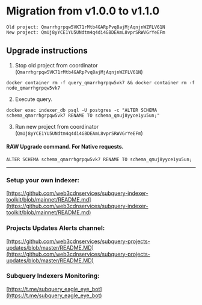 # Migration from v1.0.0 to v1.1.0
```
Old project: Qmarrhgrpqw5VK71rMtb4GARpPvq8ajMjAqnjnWZFLV61N
New project: QmUj8yYCE1YU5UNdtm4q4di4GBDEAmL8vprSRWVGrYeEFm
```


## Upgrade instructions
 1) Stop old project from coordinator (`Qmarrhgrpqw5VK71rMtb4GARpPvq8ajMjAqnjnWZFLV61N`)

```
docker container rm -f query_qmarrhgrpqw5vk7 && docker container rm -f node_qmarrhgrpqw5vk7
```

 2) Execute query.

```
docker exec indexer_db psql -U postgres -c "ALTER SCHEMA schema_qmarrhgrpqw5vk7 RENAME TO schema_qmuj8yyce1yu5un;"

```

 3) Run new project from coordinator (`QmUj8yYCE1YU5UNdtm4q4di4GBDEAmL8vprSRWVGrYeEFm`)

#### RAW Upgrade command. For Native requests.
`ALTER SCHEMA schema_qmarrhgrpqw5vk7 RENAME TO schema_qmuj8yyce1yu5un;`


___
### Setup your own indexer:

[https://github.com/web3cdnservices/subquery-indexer-toolkit/blob/mainnet/README.md](https://github.com/web3cdnservices/subquery-indexer-toolkit/blob/mainnet/README.md)

### Projects Updates Alerts channel:

[https://github.com/web3cdnservices/subquery-projects-updates/blob/master/README.MD](https://github.com/web3cdnservices/subquery-projects-updates/blob/master/README.MD)

### Subquery Indexers Monitoring:

[https://t.me/subquery_eagle_eye_bot](https://t.me/subquery_eagle_eye_bot)

